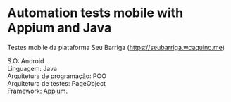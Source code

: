# Automation tests mobile with Appium and Java
Testes mobile da plataforma Seu Barriga (https://seubarriga.wcaquino.me)

S.O: Android <br/>
Linguagem: Java <br/>
Arquitetura de programação: POO <br/>
Arquitetura de testes: PageObject <br/>
Framework: Appium.
